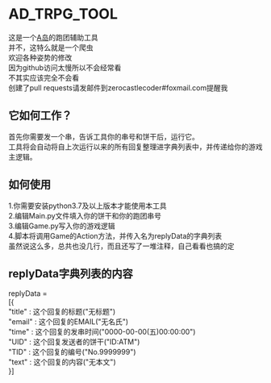 # AD_TRPG_TOOL
这是一个[A岛](https://adnmb.com)的跑团辅助工具  
并不，这特么就是一个爬虫  
欢迎各种姿势的修改  
因为github访问太慢所以不会经常看  
不其实应该完全不会看  
创建了pull requests请发邮件到zerocastlecoder#foxmail.com提醒我

## 它如何工作？
首先你需要发一个串，告诉工具你的串号和饼干后，运行它。  
工具将会自动将自上次运行以来的所有回复整理进字典列表中，并传递给你的游戏主逻辑。

## 如何使用
1.你需要安装python3.7及以上版本才能使用本工具  
2.编辑Main.py文件填入你的饼干和你的跑团串号  
3.编辑Game.py写入你的游戏逻辑  
4.脚本将调用Game的Action方法，并传入名为replyData的字典列表  
虽然说这么多，总共也没几行，而且还写了一堆注释，自己看看也搞的定

## replyData字典列表的内容
replyData =  
[{  
    "title" :  这个回复的标题("无标题")  
    "email" : 这个回复的EMAIL("无名氏")  
	"time" : 这个回复的发串时间("0000-00-00(五)00:00:00")  
	"UID" : 这个回复发送者的饼干("ID:ATM")  
    "TID" : 这个回复的编号("No.9999999")  
	"text" : 这个回复的内容("无本文")  
}]  
